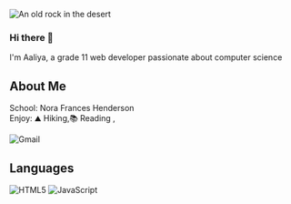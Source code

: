 ![An old rock in the desert](https://i.pinimg.com/originals/b4/60/26/b46026f6d91a71cacac0e00dbdf6acd4.png)

### Hi there 👋

I'm Aaliya, a grade 11 web developer passionate about computer science

## About Me 
School: Nora Frances Henderson   
Enjoy: ⛰️ Hiking,📚 Reading ,   
  
![Gmail](https://img.shields.io/badge/Gmail-D14836?style=for-the-badge&logo=gmail&logoColor=white)  

## Languages 
![HTML5](https://img.shields.io/badge/html5-%23E34F26.svg?style=for-the-badge&logo=html5&logoColor=white) 
![JavaScript](https://img.shields.io/badge/javascript-%23323330.svg?style=for-the-badge&logo=javascript&logoColor=%23F7DF1E)

